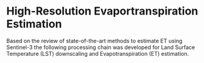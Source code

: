 # High-Resolution Evaportranspiration Estimation
Based on the review of state-of-the-art methods to estimate ET using Sentinel-3 the following processing chain was developed for Land Surface Temperature (LST) downscaling and Evapotranspiration (ET) estimation.
